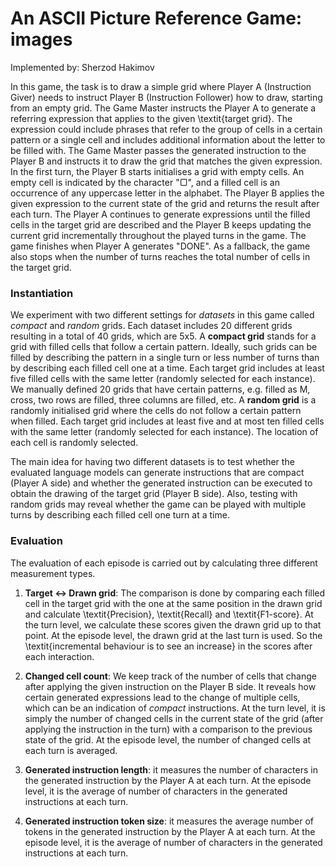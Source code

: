 # An ASCII Picture Reference Game: images

Implemented by: Sherzod Hakimov

In this game, the task is to draw a simple grid where Player A (Instruction Giver) needs to instruct Player B (Instruction Follower) how to draw, starting from an empty grid. The Game Master instructs the Player A to generate a referring expression that applies to the given \textit{target grid}. The expression could include phrases that refer to the group of cells in a certain pattern or a single cell and includes additional information about the letter to be filled with. The Game Master passes the generated instruction to the Player B and instructs it to draw the grid that matches the given expression. In the first turn, the Player B starts initialises a grid with empty cells. An empty cell is indicated by the character "▢", and a filled cell is an occurrence of any uppercase letter in the alphabet. The Player B applies the given expression to the current state of the grid and returns the result after each turn. The Player A continues to generate expressions until the filled cells in the target grid are described and the Player B keeps updating the current grid incrementally throughout the played turns in the game. The game finishes when Player A generates "DONE". As a fallback, the game also stops when the number of turns reaches the total number of cells in the target grid.

### Instantiation
We experiment with two different settings for *datasets* in this game called *compact* and *random* grids. Each dataset includes 20 different grids resulting in a total of 40 grids, which are 5x5. A **compact grid** stands for a grid with filled cells that follow a certain pattern. Ideally, such grids can be filled by describing the pattern in a single turn or less number of turns than by describing each filled cell one at a time. Each target grid includes at least five filled cells with the same letter (randomly selected for each instance). We manually defined 20 grids that have certain patterns, e.g. filled as M, cross, two rows are filled, three columns are filled, etc. A **random grid** is a randomly initialised grid where the cells do not follow a certain pattern when filled. Each target grid includes at least five and at most ten filled cells with the same letter (randomly selected for each instance). The location of each cell is randomly selected.

The main idea for having two different datasets is to test whether the evaluated language models can generate instructions that are compact (Player A side) and whether the generated instruction can be executed to obtain the drawing of the target grid (Player B side). Also, testing with random grids may reveal whether the game can be played with multiple turns by describing each filled cell one turn at a time.

### Evaluation

The evaluation of each episode is carried out by calculating three different measurement types.

1. **Target ↔️ Drawn grid**: The comparison is done by comparing each filled cell in the target grid with the one at the same position in the drawn grid and calculate \textit{Precision}, \textit{Recall} and \textit{F1-score}. At the turn level, we calculate these scores given the drawn grid up to that point. At the episode level, the drawn grid at the last turn is used. So the \textit{incremental behaviour is to see an increase} in the scores after each interaction.

2. **Changed cell count**: We keep track of the number of cells that change after applying the given instruction on the Player B side. It reveals how certain generated expressions lead to the change of multiple cells, which can be an indication of *compact* instructions. At the turn level, it is simply the number of changed cells in the current state of the grid (after applying the instruction in the turn) with a comparison to the previous state of the grid. At the episode level, the number of changed cells at each turn is averaged.
    
3. **Generated instruction length**: it measures the number of characters in the generated instruction by the Player A at each turn. At the episode level, it is the average of number of characters in the generated instructions at each turn.
    
4. **Generated instruction token size**: it measures the average number of tokens in the generated instruction by the Player A at each turn. At the episode level, it is the average of number of characters in the generated instructions at each turn.
